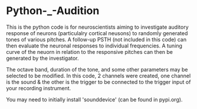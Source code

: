# Python-_-Audition

This is the python code is for neuroscientists aiming to investigate auditory response of neurons (particulalry cortical neusons) to randomly generated tones of various pitches.
A follow-up PSTH (not included in this code) can then evaluate the neuronal responses to individual frequencies. A tuning curve of the neuorn in relation to the responsive pitches can then be generated by the investigator.

The octave band, duration of the tone, and some other parameters may be selected to be modified.
In this code, 2 channels were created, one channel is the sound & the other is the trigger to be connected to the trigger input of your recording instrument.

You may need to initially install 'sounddevice'  (can be found in pypi.org).
